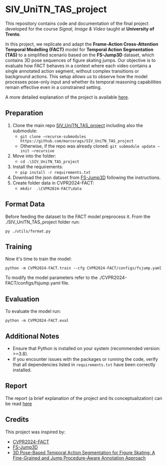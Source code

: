 # SIV_UniTN_TAS_project

This repository contains code and documentation of the final project developed for the course _Signal, Image & Video_ taught at **University of Trento**.

In this project, we replicate and adapt the **Frame-Action Cross-Attention Temporal Modelling (FACT)** model for **Temporal Action Segmentation (TAS)** to a simplified scenario based on the **FS-Jump3D** dataset, which contains 3D pose sequences of figure skating jumps. Our objective is to evaluate how FACT behaves in a context where each video contains a single annotated action segment, without complex transitions or background actions. This setup allows us to observe how the model processes pose-only input and whether its temporal reasoning capabilities remain effective even in a constrained setting.

A more detailed explanation of the project is available [here](https://github.com/marcorags/SIV_UniTN_TAS_project/blob/main/SIV_Report_Fiorentino_Ragusa.pdf).

## Preparation

1. Clone the main repo [SIV_UniTN_TAS_project](https://github.com/marcorags/SIV_UniTN_TAS_project) including also the submodule:
    - ``` git clone –recurse-submodules https://github.com/marcorags/SIV_UniTN_TAS_project ```
    - Otherwise, if the repo was already cloned: ``` git submodule update –init –recursive ```
2. Move into the folder:
    - ``` cd .\SIV_UniTN_TAS_project ```
3. Install the requirements:
    - ``` pip install -r requirements.txt ```
4. Download the json dataset from [FS-Jump3D](https://github.com/ryota-skating/FS-Jump3D) following the instructions.
5. Create folder data in CVPR2024-FACT:
    - ```mkdir  .\CVPR2024-FACT\data```

## Format Data

Before feeding the dataset to the FACT model preprocess it.
From the ./SIV_UniTN_TAS_project folder run:

``` py ./utils/format.py ```

## Training

Now it's time to train the model:

```shell
python -m CVPR2024-FACT.train --cfg CVPR2024-FACT/configs/fsjump.yaml 
```

To modify the model parameters refer to the ./CVPR2024-FACT/configs/fsjump.yaml file.

## Evaluation

To evaluate the model run:

```shell
python -m CVPR2024-FACT.eval
```

## Additional Notes
- Ensure that Python is installed on your system (recommended version: >=3.8).
- If you encounter issues with the packages or running the code, verify that all dependencies listed in `requirements.txt` have been correctly installed.

## Report
The report (a brief explanation of the project and its conceptualization) can be read [here](https://github.com/marcorags/SIV_UniTN_TAS_project/blob/main/SIV_Report_Fiorentino_Ragusa.pdf)

## Credits

This project was inspired by:
- [CVPR2024-FACT](https://github.com/ZijiaLewisLu/CVPR2024-FACT)
- [FS-Jump3D](https://github.com/ryota-skating/FS-Jump3D)
- [3D Pose-Based Temporal Action Segmentation for Figure Skating: A Fine-Grained and Jump Procedure-Aware Annotation Approach](https://arxiv.org/abs/2408.16638)
